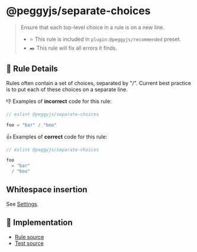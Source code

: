 # @peggyjs/separate-choices
> Ensure that each top-level choice in a rule is on a new line.
> - ⭐️ This rule is included in `plugin:@peggyjs/recommended` preset.
> - ✒️ This rule will fix all errors it finds.

## 📖 Rule Details

Rules often contain a set of choices, separated by "/".  Current best practice
is to put each of these choices on a separate line.

:-1: Examples of **incorrect** code for this rule:

```peg.js
// eslint @peggyjs/separate-choices

foo = "bar" / "boo"
```

:+1: Examples of **correct** code for this rule:

```peg.js
// eslint @peggyjs/separate-choices

foo
  = "bar"
  / "boo"
```

## Whitespace insertion

See [Settings](../settings.md).

## 🔎 Implementation

- [Rule source](../../src/rules/separate-choices.ts)
- [Test source](../../test/lib/rules/separate-choices.js)
